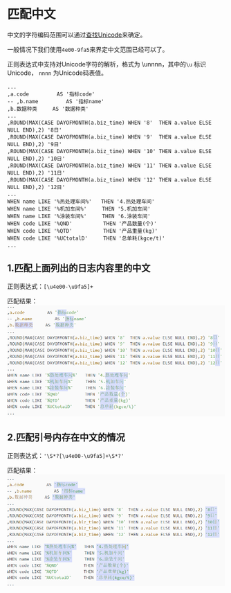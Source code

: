 # 匹配中文

中文的字符编码范围可以通过[查找Unicode](https://www.qqxiuzi.cn/zh/hanzi-unicode-bianma.php)来确定。

一般情况下我们使用`4e00-9fa5`来界定中文范围已经可以了。

正则表达式中支持对Unicode字符的解析，格式为 \unnnn，其中的`\u` 标识Unicode， `nnnn` 为Unicode码表值。

```log
...
,a.code         AS '指标code'
-- ,b.name         AS '指标name'
,b.数据种类 	AS '数据种类'
...
,ROUND(MAX(CASE DAYOFMONTH(a.biz_time) WHEN '8'  THEN a.value ELSE NULL END),2) '8日'
,ROUND(MAX(CASE DAYOFMONTH(a.biz_time) WHEN '9'  THEN a.value ELSE NULL END),2) '9日'
,ROUND(MAX(CASE DAYOFMONTH(a.biz_time) WHEN '10' THEN a.value ELSE NULL END),2) '10日'
,ROUND(MAX(CASE DAYOFMONTH(a.biz_time) WHEN '11' THEN a.value ELSE NULL END),2) '11日'
,ROUND(MAX(CASE DAYOFMONTH(a.biz_time) WHEN '12' THEN a.value ELSE NULL END),2) '12日'
...
WHEN name LIKE '%热处理车间%'   THEN '4.热处理车间'
WHEN name LIKE '%机加车间%'     THEN '5.机加车间'
WHEN name LIKE '%涂装车间%'     THEN '6.涂装车间'
WHEN code LIKE '%QND'   	   THEN '产品数量(个)'
WHEN code LIKE '%QTD'     	   THEN '产品重量(kg)'
WHEN code LIKE '%UCtotalD'     THEN '总单耗(kgce/t)'
...
```

## 1.匹配上面列出的日志内容里的中文

正则表达式：`[\u4e00-\u9fa5]+`

匹配结果：
![匹配中文](./image/img1.png)


## 2.匹配引号内存在中文的情况

正则表达式：`'\S*?[\u4e00-\u9fa5]+\S*?'`

匹配结果：
![匹配中文](./image/img2.png)
